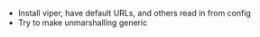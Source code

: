 - Install viper, have default URLs, and others read in from config
- Try to make unmarshalling generic